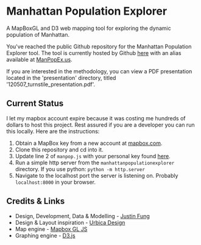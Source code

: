 # Manhattan Population Explorer

A MapBoxGL and D3 web mapping tool for exploring the dynamic population of Manhattan.

You've reached the public Github repository for the Manhattan Population Explorer tool.
The tool is currently hosted by Github [here](https://citrusvanilla.github.io/manhattanpopulationexplorer/) with an alias available at [ManPopEx.us](https://manpopex.us).

If you are interested in the methodology, you can view a PDF presentation located in the 'presentation' directory, titled '120507_turnstile_presentation.pdf'.

## Current Status

I let my mapbox account expire because it was costing me hundreds of dollars to host this project. Rest assured if you are a developer you can run this locally. Here are the instructions:

1. Obtain a MapBox key from a new account at [mapbox.com](mapbox.com).
2. Clone this repository and cd into it.
3. Update line 2 of `manpop.js` with your personal key found [here](https://github.com/citrusvanilla/manhattanpopulationexplorer/blob/master/scripts/manpop.js#L2).
4. Run a simple http server from the `manhattanpopulationexplorer` directory. If you use python: `python -m http.server`
5. Navigate to the localhost port the server is listening on. Probably `localhost:8000` in your browser.

## Credits & Links

- Design, Development, Data & Modelling - [Justin Fung](https://linkedin.com/in/citrusvanilla)
- Design & Layout inspiration - [Urbica Design](https://urbica.co/)
- Map engine - [Mapbox GL JS](https://www.mapbox.com/mapbox-gl-js/api/)
- Graphing engine - [D3.js](https://d3js.org/)
